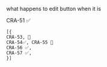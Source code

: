 what happens to edit button when it is 


CRA-51 ✅
```
[{ 
CRA-53, 🚧
CRA-54✅, CRA-55 🚧
CRA-56 ✅,
CRA-57 ✅,
}]

